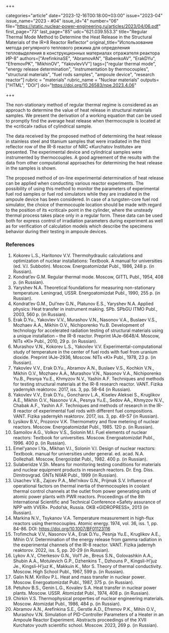 +++

categories="article"
date="2023-12-16T00:18:00+03:00"
issue="2023-04"
issue_name="2023 - #04"
issue_id="4"
number="06"
file="https://static.nuclear-power-engineering.ru/articles/2023/04/06.pdf"
first_page="73"
last_page="85"
udc="621.039.553.3"
title="Regular Thermal Mode Method to Determine the Heat Release in the Structural Materials of the IR+8 Reactor Reflector"
original_title="Использование метода регулярного теплового режима для определения тепловыделения в конструкционных материалах отражателя реактора ИР-8"
authors=["ArefinkinaSE", "AbramovAN", "BabenkoAV", "ErakDYu", "EfremovPK", "MikhinOV", "YakovlevVV"]
tags=["regular thermal mode", "energy release determination", "instrumentation by thermocouples", "structural materials", "fuel rods samples", "ampoule device", "research reactor"]
rubric = "materials"
rubric_name = "Nuclear materials"
outputs=["HTML", "DOI"]
doi="https://doi.org/10.26583/npe.2023.4.06"

+++

The non-stationary method of regular thermal regime is considered as an approach to determine the value of heat release in structural materials samples. We present the derivation of a working equation that can be used to promptly find the average heat release when thermocouple is located at the «critical» radius of cylindrical sample.

The data received by the proposed method of determining the heat release in stainless steel and titanium samples that were irradiated in the third reflector row of the IR-8 reactor of NRC «Kurchatov Institute» are presented. The experimental device and cylindrical samples were instrumented by thermocouples. A good agreement of the results with the data from other computational approaches for determining the heat release in the samples is shown.

The proposed method of on-line experimental determination of heat release can be applied when conducting various reactor experiments. The possibility of using this method to monitor the parameters of experimental fuel rod samples or fuel rod simulators while they are irradiated in the ampoule device has been considered. In case of a tungsten-core fuel rod simulator, the choice of thermocouple location should be made with regard to the position of its «critical» point in the cylinder, where the unsteady thermal process takes place only in a regular form. These data can be used both for express control of irradiation parameters during experiment as well as for verification of calculation models which describe the specimens behavior during their testing in ampoule devices.

### References

1. Kokorev L.S., Haritonov V.V. Thermohydraulic calculations and optimization of nuclear installations: Textbook. A manual for universities (ed. V.I. Subbotin). Moscow. Energoatomizdat Publ., 1986, 248 p. (in Russian).
2. Kondrat’ev G.M. Regular thermal mode. Moscow, GITTL Publ., 1954, 408 p. (in Russian).
3. Yaryshev N.A. Theoretical foundations for measuring non-stationary temperature. Leningrad, USSR. Energoatomizdat Publ., 1990, 255 p. (in Russian).
4. Kondrat’ev G.M., Dul’nev G.N., Platunov E.S., Yaryshev N.A. Applied physics: Heat transfer in instrument making. SPb. SPbGU ITMO Publ., 2003, 560 p. (in Russian).
5. Erak D.Yu., Yakovlev V.V., Murashov V.N., Nasonov V.A., Buslaev V.S., Mozhaev A.A., Mikhin O.V., Nichiporenko Yu.B. Development of technology for accelerated radiation testing of structural materials using a unique installation – the IR-8 reactor. Preprint IAJe-6648/4. Moscow, NITs «KI» Publ., 2010, 29 p. (in Russian).
6. Murashov V.N., Kokorev L.S., Yakovlev V.V. Experimental-computational study of temperature in the center of fuel rods with fuel from uranium dioxide. Preprint IAJe-2936, Moscow. NITs «KI» Publ., 1978, 23 p. (in Russian).
7. Yakovlev V.V., Erak D.Yu., Abramov A.N., Buslaev V.S., Kochkin V.N., Mikhin O.V., Mozhaev A.A., Murashov V.N., Nasonov V.A., Nichiporenko Yu.B., Pesnya Yu.E., Khmyzov N.V., Yashin A.F. Techniques and methods for testing structural materials at the IR-8 research reactor. VANT. Fizika yadernykh reaktorov. 2017, iss. 3, pp. 58-64 (in Russian).
8. Yakovlev V.V., Erak D.Yu., Goncharov L.A., Kiselev Aleksei S., Kruglikov A.E., Mikhin O.V., Nasonov V.A., Pesnya Yu.E., Sedov AA., Khmyzov N.V., Chabak A.F., Yashin A.F. Techniques and methods of research in the IR-8 reactor of experimental fuel rods with different fuel compositions. VANT. Fizika yadernykh reaktorov. 2017, iss. 3, pp. 49-57 (in Russian).
9. Lysikov B.V., Prozorov V.K. Thermometry and flow metering of nuclear reactors. Moscow. Energoatomizdat Publ., 1985. 120 p. (in Russian).
10. Samoilov A.G., Volkov V.S., Solonin M.I. Fuel elements of nuclear reactors: Textbook for universities. Moscow. Energoatomizdat Publ., 1996. 400 p. (in Russian).
11. Emel’yanov I.Ya., Mikhan V.I., Solonin V.I. Design of nuclear reactors: Textbook. manual for universities under general. ed. acad. N.A. Dollezhall. Moscow, Energoizdat Publ., 1982. 400 p. (in Russian).
12. Sulaberidze V.Sh. Means for monitoring testing conditions for materials and nuclear equipment products in research reactors. Dr. Eng. Diss. Dimitrovgrad. GNTs NIIAR Publ., 1999 (in Russian).
13. Usachev V.B., Zajcev P.A., Mel’nikov G.N., Prijmak S.V. Influence of operational factors on
thermal inertia of thermocouples in coolant thermal control channels at the outlet from power generating units of atomic power plants with PWR reactors. Proceedings of the 8th International Scientific and Technical Conference «Safety assurance of NPP with VVER». Podol’sk, Russia. OKB «GIDROPRESS», 2013 (in Russian).
14. Markina N.V., Tsykanov V.A. Temperature measurement in high-flux reactors using thermocouples. Atomic energy. 1974, vol. 36, iss. 1, pp. 84-86. DOI: https://doi.org/10.1007/BF01123116
15. Trofimchuk V.V., Nasonov V.A., Erak D.Yu., Pesnja Yu.E., Kruglikov A.E., Mihin O.V. Determination of the energy release from gamma radiation in the experimental channels of the IR-8 reactor. VANT. Fizika jadernyh reaktorov. 2022, iss. 5, pp. 20-29 (in Russian).
16. Lykov A.V., Cherkesov G.N., Vol’f Je., Breus S.N., Golovashkin A.A., Shubin A.A., Motulevich G.P., Dzhenkins T., Dzhouns P., Kingsli-H’juz Je., Kingsli-H’juz K., Makkuin K., Mor S. Theory of thermal conductivity. Moscow. High School Publ., 1967, 599 p. (in Russian).
17. Galin N.M. Kirillov P.L. Heat and mass transfer in nuclear power. Moscow. Energoatomizdat Publ., 1987, 375 p. (in Russian).
18. Petuhov B.S., Genin L.G., Kovalev S.A. Heat transfer in nuclear power plants. Moscow. USSR. Atomizdat Publ., 1974, 408 p. (in Russian).
19. Chirkin V.S. Thermophysical properties of nuclear engineering materials. Moscow. Atomizdat Publ., 1986, 484 p. (in Russian).
20. Abramov A.N., Arefinkina S.E., Gerstle A.D., Efremov P.K., Mihin O.V., Murashov V.N. Simulation of PID-Controller Parameters of a Heater in an Ampoule Reactor Experiment. Abstracts proceedings of the XVII Kurchatov youth scientific school. Moscow. 2023, 269 p. (in Russian).